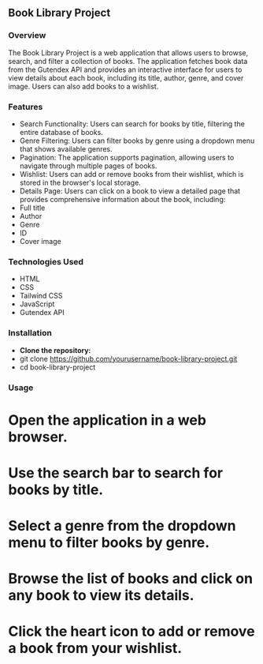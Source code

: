 ## Book Library Project
### Overview
The Book Library Project is a web application that allows users to browse, search, and filter a collection of books. The application fetches book data from the Gutendex API and provides an interactive interface for users to view details about each book, including its title, author, genre, and cover image. Users can also add books to a wishlist.

### Features
- Search Functionality: Users can search for books by title, filtering the entire database of books.
- Genre Filtering: Users can filter books by genre using a dropdown menu that shows available genres.
- Pagination: The application supports pagination, allowing users to navigate through multiple pages of books.
- Wishlist: Users can add or remove books from their wishlist, which is stored in the browser's local storage.
- Details Page: Users can click on a book to view a detailed page that provides comprehensive information about the book, including:
- Full title
- Author
- Genre
- ID
- Cover image

### Technologies Used
- HTML
- CSS
- Tailwind CSS
- JavaScript
- Gutendex API

### Installation
- **Clone the repository:**
- git clone https://github.com/yourusername/book-library-project.git
- cd book-library-project

### Usage
# Open the application in a web browser.
# Use the search bar to search for books by title.
# Select a genre from the dropdown menu to filter books by genre.
# Browse the list of books and click on any book to view its details.
# Click the heart icon to add or remove a book from your wishlist.
